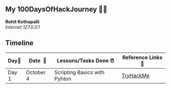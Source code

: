  ## My 100DaysOfHackJourney 👨‍💻

**Rohit Kothapalli**  
*Internet 127.0.0.1* 

## Timeline

|**Day:pushpin:**|**Date &nbsp;:calendar:**|**Lessons/Tasks Done :alarm_clock:**| **Reference Links :link:**|
|------|-----------------|--------------------|---------------------|
|Day 1|October 4| Scripting Basics with Pyhton | [TryHackMe](https://tryhackme.com/module/scripting-for-pentesters)|

